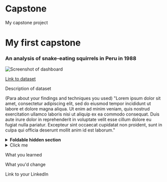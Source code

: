 # Capstone
My capstone project
# My first capstone

### An analysis of snake-eating squirrels in Peru in 1988

![Screenshot of dashboard](https://i.imgur.com/UujCjhB.png)

[Link to dataset](https://people.sc.fsu.edu/~jburkardt/data/csv/addresses.csv)

Description of dataset

(Para about your findings and techniques you used) "Lorem ipsum dolor sit amet, consectetur adipiscing elit, sed do eiusmod tempor incididunt ut labore et dolore magna aliqua. Ut enim ad minim veniam, quis nostrud exercitation ullamco laboris nisi ut aliquip ex ea commodo consequat. Duis aute irure dolor in reprehenderit in voluptate velit esse cillum dolore eu fugiat nulla pariatur. Excepteur sint occaecat cupidatat non proident, sunt in culpa qui officia deserunt mollit anim id est laborum."

<details>
<summary><b>Foldable hidden section</b></summary>

Any folded content here. It requires an empty line just above it!

</details>


<details>
  <summary>Click me</summary>
  
  ### Heading
  1. Foo
  2. Bar
     * Baz
     * Qux

  ### Some Javascript
js
  function logSomething(something) {
    console.log('Something', something);
  }

</details>

What you learned

What you'd change

Link to your LinkedIn
